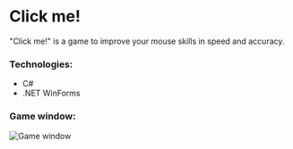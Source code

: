 # Click me!
"Click me!" is a game to improve your mouse skills in speed and accuracy.
### Technologies:
* C#
* .NET WinForms

### Game window:
![Game window](https://i.imgur.com/3Co9w6J.png)
